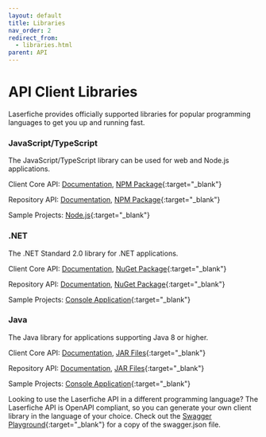 ```yaml
---
layout: default
title: Libraries
nav_order: 2
redirect_from:
  - libraries.html
parent: API
---
```


<!--© 2024 Laserfiche.
See LICENSE-DOCUMENTATION and LICENSE-CODE in the project root for license information.-->

# API Client Libraries

Laserfiche provides officially supported libraries for popular programming languages to get you up and running fast.

### JavaScript/TypeScript

The JavaScript/TypeScript library can be used for web and Node.js applications.

Client Core API: [Documentation](https://laserfiche.github.io/lf-api-client-core-js/docs/1.x/index.html), [NPM Package](https://www.npmjs.com/package/@laserfiche/lf-api-client-core){:target="_blank"}

Repository API: [Documentation](https://laserfiche.github.io/lf-repository-api-client-js/docs/v2/index.html), [NPM Package](https://www.npmjs.com/package/@laserfiche/lf-repository-api-client-v2){:target="_blank"}

Sample Projects: [Node.js](https://github.com/Laserfiche/lf-sample-repository-api-nodejs){:target="_blank"}

### .NET

The .NET Standard 2.0 library for .NET applications.

Client Core API: [Documentation](https://laserfiche.github.io/lf-api-client-core-dotnet/docs/1.x/index.html), [NuGet Package](https://www.nuget.org/packages/Laserfiche.Api.Client.Core){:target="_blank"}

Repository API: [Documentation](https://laserfiche.github.io/lf-repository-api-client-dotnet/docs/v2/index.html), [NuGet Package](https://www.nuget.org/packages/Laserfiche.Repository.Api.Client.V2){:target="_blank"}

Sample Projects: [Console Application](https://github.com/Laserfiche/laserfiche-api-use-cases-dotnet){:target="_blank"}

### Java

The Java library for applications supporting Java 8 or higher.

Client Core API: [Documentation](https://laserfiche.github.io/lf-api-client-core-java/docs/2.x/index.html), [JAR Files](https://central.sonatype.com/artifact/com.laserfiche/lf-api-client-core/2.2.0/versions){:target="_blank"}

Repository API: [Documentation](https://laserfiche.github.io/lf-repository-api-client-java/docs/v2/index.html), [JAR Files](https://central.sonatype.com/artifact/com.laserfiche/lf-repository-api-client-v2/versions){:target="_blank"}

Sample Projects: [Console Application](https://github.com/Laserfiche/lf-sample-repository-api-java){:target="_blank"}

Looking to use the Laserfiche API in a different programming language? The Laserfiche API is OpenAPI compliant, so you can generate your own client library in the language of your choice. Check out the [Swagger Playground](https://api.laserfiche.com/repository/swagger/index.html){:target="_blank"} for a copy of the swagger.json file.
